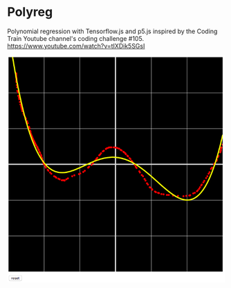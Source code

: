 # Polyreg
Polynomial regression with Tensorflow.js and p5.js inspired by the Coding Train Youtube channel's coding challenge #105.
https://www.youtube.com/watch?v=tIXDik5SGsI

![Screenshot](polyreg.png)
